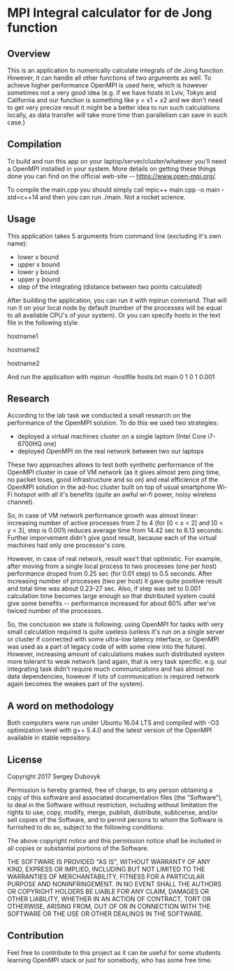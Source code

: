 # MPI Integral calculator for de Jong function

## Overview

This is an application to numerically calculate integrals of de Jong function. However, it can handle all other functions of two arguments as well. To achieve higher performance OpenMPI is used here, which is however sometimes not a very good idea (e.g. if we have hosts in Lviv, Tokyo and California and our function is something like y = x1 + x2 and we don't need to get very precize result it might be a better idea to run such calculations locally, as data transfer will take more time than parallelism can save in such case.)

## Compilation

To build and run this app on your laptop/server/cluster/whatever you'll need a OpenMPI installed in your system. More details on getting these things done you can find on the official web-site -- https://www.open-mpi.org/.

To compile the main.cpp you should simply call mpic++ main.cpp -o main -std=c++14 and then you can run ./main. Not a rocket science.

## Usage

This application takes 5 arguments from command line (excluding it's own name):
- lower x bound
- upper x bound
- lower y bound
- upper y bound
- step of the integrating (distance between two points calculated)

After building the application, you can run it with mpirun command. That will run it on your local node by default (number of the processes will be equal to all available CPU's of your system). Or you can specify hosts in the text file in the following style:

hostname1

hostname2

hostname2


And run the application with mpirun -hostfile hosts.txt main 0 1 0 1 0.001

## Research

According to the lab task we conducted a small research on the performance of the OpenMPI solution. To do this we used two strategies:
- deployed a virtual machines cluster on a single laptom (Intel Core i7-6700HQ one) 
- deployed OpenMPI on the real network between two our laptops

These two approaches allows to test both synthetic performance of the OpenMPI cluster in case of VM network (as it gives almost zero ping time, no packet loses, good infrastructure and so on) and real efficience of the OpenMPI solution in the ad-hoc cluster built on top of usual smartphone Wi-Fi hotspot with all it's benefits (quite an awful wi-fi power, noisy wireless channel).

So, in case of VM network performance growth was almost linear: increasing number of active processes from 2 to 4 (for [0 < x < 2] and [0 < y < 3], step is 0.001) reduces average time from 14.42 sec to 8.13 seconds. Further imporvement didn't give good result, because each of the virtual machines had only one processor's core.

However, in case of real network, result was't that optimistic. For example, after moving from a single local process to two processes (one per host) performance droped from 0.25 sec (for 0.01 step) to 0.5 seconds. After increasing number of processes (two per host) it gave quite positive result and total time was about 0.23-27 sec. Also, if step was set to 0.001 calculation time becomes large enough so that distributed system could give some benefits -- performance increased for about 60% after we've twiced number of the processes.

So, the conclusion we state is following: using OpenMPI for tasks with very small calculation required is quite useless (unless it's run on a single server or cluster if connected with some ultra-low latency interface, or OpenMPI was used as a part of legacy code of with some view into the future). However, increasing amount of calculations makes such distributed system more tolerant to weak network (and again, that is very task specific. e.g. our integrating task didn't require much communications and has almost no data dependencies, however if lots of communication is required network again becomes the weakes part of the system).

## A word on methodology

Both computers were run under Ubuntu 16.04 LTS and compiled with -O3 optimization level with g++ 5.4.0 and the latest version of the OpenMPI available in stable repository.


## License

Copyright 2017 Sergey Dubovyk

Permission is hereby granted, free of charge, to any person obtaining a copy of this software and associated documentation files (the "Software"), to deal in the Software without restriction, including without limitation the rights to use, copy, modify, merge, publish, distribute, sublicense, and/or sell copies of the Software, and to permit persons to whom the Software is furnished to do so, subject to the following conditions:

The above copyright notice and this permission notice shall be included in all copies or substantial portions of the Software.

THE SOFTWARE IS PROVIDED "AS IS", WITHOUT WARRANTY OF ANY KIND, EXPRESS OR IMPLIED, INCLUDING BUT NOT LIMITED TO THE WARRANTIES OF MERCHANTABILITY, FITNESS FOR A PARTICULAR PURPOSE AND NONINFRINGEMENT. IN NO EVENT SHALL THE AUTHORS OR COPYRIGHT HOLDERS BE LIABLE FOR ANY CLAIM, DAMAGES OR OTHER LIABILITY, WHETHER IN AN ACTION OF CONTRACT, TORT OR OTHERWISE, ARISING FROM, OUT OF OR IN CONNECTION WITH THE SOFTWARE OR THE USE OR OTHER DEALINGS IN THE SOFTWARE.

## Contribution

Feel free to contribute to this project as it can be useful for some students learning OpenMPI stack or just for somebody, who has some free time.
